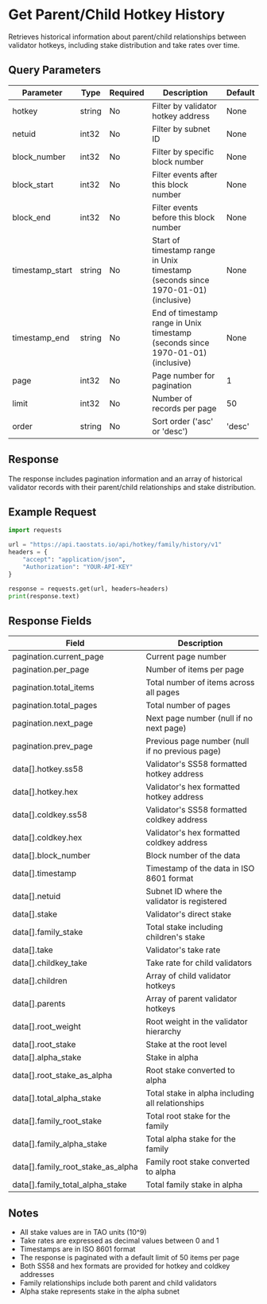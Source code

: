 # Get Parent/Child Hotkey History

Retrieves historical information about parent/child relationships between validator hotkeys, including stake distribution and take rates over time.

## Query Parameters

| Parameter | Type | Required | Description | Default |
|-----------|------|----------|-------------|---------|
| hotkey | string | No | Filter by validator hotkey address | None |
| netuid | int32 | No | Filter by subnet ID | None |
| block_number | int32 | No | Filter by specific block number | None |
| block_start | int32 | No | Filter events after this block number | None |
| block_end | int32 | No | Filter events before this block number | None |
| timestamp_start | string | No | Start of timestamp range in Unix timestamp (seconds since 1970-01-01) (inclusive) | None |
| timestamp_end | string | No | End of timestamp range in Unix timestamp (seconds since 1970-01-01) (inclusive) | None |
| page | int32 | No | Page number for pagination | 1 |
| limit | int32 | No | Number of records per page | 50 |
| order | string | No | Sort order ('asc' or 'desc') | 'desc' |

## Response

The response includes pagination information and an array of historical validator records with their parent/child relationships and stake distribution.

## Example Request

```python
import requests

url = "https://api.taostats.io/api/hotkey/family/history/v1"
headers = {
    "accept": "application/json",
    "Authorization": "YOUR-API-KEY"
}

response = requests.get(url, headers=headers)
print(response.text)
```

## Response Fields

| Field | Description |
|-------|-------------|
| pagination.current_page | Current page number |
| pagination.per_page | Number of items per page |
| pagination.total_items | Total number of items across all pages |
| pagination.total_pages | Total number of pages |
| pagination.next_page | Next page number (null if no next page) |
| pagination.prev_page | Previous page number (null if no previous page) |
| data[].hotkey.ss58 | Validator's SS58 formatted hotkey address |
| data[].hotkey.hex | Validator's hex formatted hotkey address |
| data[].coldkey.ss58 | Validator's SS58 formatted coldkey address |
| data[].coldkey.hex | Validator's hex formatted coldkey address |
| data[].block_number | Block number of the data |
| data[].timestamp | Timestamp of the data in ISO 8601 format |
| data[].netuid | Subnet ID where the validator is registered |
| data[].stake | Validator's direct stake |
| data[].family_stake | Total stake including children's stake |
| data[].take | Validator's take rate |
| data[].childkey_take | Take rate for child validators |
| data[].children | Array of child validator hotkeys |
| data[].parents | Array of parent validator hotkeys |
| data[].root_weight | Root weight in the validator hierarchy |
| data[].root_stake | Stake at the root level |
| data[].alpha_stake | Stake in alpha |
| data[].root_stake_as_alpha | Root stake converted to alpha |
| data[].total_alpha_stake | Total stake in alpha including all relationships |
| data[].family_root_stake | Total root stake for the family |
| data[].family_alpha_stake | Total alpha stake for the family |
| data[].family_root_stake_as_alpha | Family root stake converted to alpha |
| data[].family_total_alpha_stake | Total family stake in alpha |

## Notes

- All stake values are in TAO units (10^9)
- Take rates are expressed as decimal values between 0 and 1
- Timestamps are in ISO 8601 format
- The response is paginated with a default limit of 50 items per page
- Both SS58 and hex formats are provided for hotkey and coldkey addresses
- Family relationships include both parent and child validators
- Alpha stake represents stake in the alpha subnet 